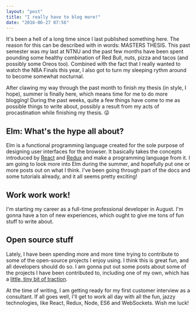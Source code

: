 ```yaml
---
layout: "post"
title: "I really have to blog more!"
date: "2016-06-27 07:56"
---
```


<!-- TODO: look up proper english word for nightly animal -->

It's been a hell of a long time since I last published something here. The reason for this can be described with in words: MASTERS THESIS. This past semester was my last at NTNU and the past few months have been spent pounding some healthy combination of Red Bull, nuts, pizza and tacos (and possibly some Oreos too). Combined with the fact that I really wanted to watch the NBA Finals this year, I also got to turn my sleeping rythm around to become somewhat nocturnal.

After clawing my way through the past month to finish my thesis (in style, I hope), summer is finally here, which means time for me to do more blogging! During the past weeks, quite a few things have come to me as possible things to write about, possibly a result from my acts of procastination while finishing my  thesis. :stuck_out_tongue_winking_eye:

## Elm: What's the hype all about?
Elm is a functional programming language created for the sole purpose of designing user interfaces for the browser. It basically takes the concepts introduced by [React](https://facebook.github.io/react/index.html) and [Redux](http://redux.js.org/) and make a programming language from it. I am going to look more into Elm during the summer, and hopefully put one or more posts out on what I think. I've been going through part of the docs and some tutorials already, and it all seems pretty exciting!

<!-- emojis somewhere, maybe? -->

## Work work work!
I'm starting my career as a full-time professional developer in August. I'm gonna have a ton of new experiences, which ought to give me tons of fun stuff to write about.

## Open source stuff
Lately, I have been spending more and more time trying to contribute to some of the open-source projects I enjoy using. I think this is great fun, and all developers should do so. I am gonna put out some posts about some of the projects I have been contributed to, including one of my own, which has a [little, tiny bit of traction](https://atom.io/packages/github-utils).

At the time of writing, I am getting ready for my first customer interview as a consultant. If all goes well, I'll get to work all day with all the fun, jazzy technologies, like React, Redux, Node, ES6 and  WebSockets. Wish me luck!
